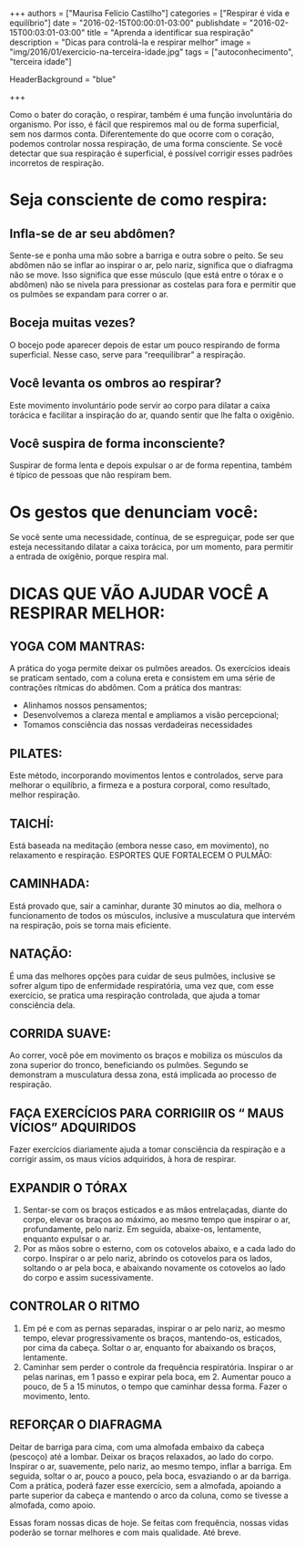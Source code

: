 +++
authors = ["Maurisa Felício Castilho"]
categories = ["Respirar é vida e equilíbrio"]
date = "2016-02-15T00:00:01-03:00"
publishdate = "2016-02-15T00:03:01-03:00"
title = "Aprenda a identificar sua respiração"
description = "Dicas para controlá-la e respirar melhor"
image = "img/2016/01/exercicio-na-terceira-idade.jpg"
tags = ["autoconhecimento", "terceira idade"]

  HeaderBackground = "blue"

+++


Como o bater do coração, o respirar, também é uma função involuntária do organismo. Por isso, é fácil que respiremos mal ou de forma superficial, sem nos darmos conta. Diferentemente do que ocorre com o coração, podemos controlar nossa respiração, de uma forma consciente. Se você detectar que sua respiração é superficial, é possível corrigir esses padrões incorretos de respiração.

# Seja consciente de como respira:

## Infla-se de ar seu abdômen?

Sente-se e ponha uma mão sobre a barriga e outra sobre o peito. Se seu abdômen não se inflar ao inspirar o ar, pelo nariz, significa que o diafragma não se move. Isso significa que esse músculo (que está entre o tórax e o abdômen) não se nivela para pressionar as costelas para fora e permitir que os pulmões se expandam para correr o ar.

## Boceja muitas vezes?

O bocejo pode aparecer depois de estar um pouco respirando de forma superficial. Nesse caso, serve para “reequilibrar” a respiração.

## Você levanta os ombros ao respirar?

Este movimento involuntário pode servir ao corpo para dilatar a caixa torácica e facilitar a inspiração do ar, quando sentir que lhe falta o oxigênio.

## Você suspira de forma inconsciente?
Suspirar de forma lenta e depois expulsar o ar de forma repentina, também é típico de pessoas que não respiram bem.

# Os gestos que denunciam você:
Se você sente uma necessidade, contínua, de se espreguiçar, pode ser que esteja necessitando dilatar a caixa torácica, por um momento, para permitir a entrada de oxigênio, porque respira mal.

# DICAS QUE VÃO AJUDAR VOCÊ A RESPIRAR MELHOR:

## YOGA COM MANTRAS:
A prática do yoga permite deixar os pulmões areados. Os exercícios ideais se praticam sentado, com a coluna ereta e consistem em uma série de contrações rítmicas do abdômen.
Com a prática dos mantras:
-	Alinhamos nossos pensamentos;
-	Desenvolvemos a clareza mental e ampliamos a visão percepcional;
-	Tomamos consciência das nossas verdadeiras necessidades

## PILATES:
Este método, incorporando movimentos lentos e controlados, serve para melhorar o equilíbrio, a firmeza e a postura corporal, como resultado, melhor respiração.

## TAICHÍ:
Está baseada na meditação (embora nesse caso, em movimento), no relaxamento e respiração.
ESPORTES QUE FORTALECEM O PULMÃO:

## CAMINHADA:
Está provado que, sair a caminhar, durante 30 minutos ao dia, melhora o funcionamento de todos os músculos, inclusive a musculatura que intervém na respiração, pois se torna mais eficiente.

## NATAÇÃO:
É uma das melhores opções para cuidar de seus pulmões, inclusive se sofrer algum tipo de enfermidade respiratória, uma vez que, com esse exercício, se pratica uma respiração controlada, que ajuda a tomar consciência dela.

## CORRIDA SUAVE:
Ao correr, você põe em movimento os braços e mobiliza os músculos da zona superior do tronco, beneficiando os pulmões. Segundo se demonstram a musculatura dessa zona, está implicada ao processo de respiração.

## FAÇA EXERCÍCIOS PARA CORRIGIIR OS “ MAUS VÍCIOS” ADQUIRIDOS
Fazer exercícios diariamente ajuda a tomar consciência da respiração e a corrigir  assim, os maus vícios adquiridos, à hora de respirar.


## EXPANDIR O TÓRAX
1) Sentar-se com os braços esticados e as mãos entrelaçadas, diante do corpo, elevar os braços ao máximo, ao mesmo tempo que inspirar o ar, profundamente, pelo nariz. Em seguida, abaixe-os, lentamente, enquanto expulsar o ar.
2)  Por as mãos sobre o esterno, com os cotovelos abaixo, e a cada lado do corpo. Inspirar o ar pelo nariz, abrindo os cotovelos para os lados, soltando o ar pela boca, e abaixando novamente os cotovelos ao lado do corpo e assim sucessivamente.


## CONTROLAR O RITMO
1) Em pé e com as pernas separadas, inspirar o ar pelo nariz, ao mesmo tempo, elevar progressivamente os braços, mantendo-os, esticados, por cima da cabeça. Soltar o ar, enquanto for abaixando os braços, lentamente.
2) Caminhar sem perder o controle da frequência respiratória. Inspirar o ar pelas narinas, em 1 passo e expirar pela boca, em 2. Aumentar pouco a pouco, de 5 a 15 minutos, o tempo que caminhar dessa forma. Fazer o movimento, lento.

## REFORÇAR O DIAFRAGMA
Deitar de barriga para cima, com uma almofada embaixo da cabeça (pescoço) até a lombar. Deixar os braços relaxados, ao lado do corpo. Inspirar o ar, suavemente, pelo nariz, ao mesmo tempo, inflar a barriga. Em seguida, soltar o ar, pouco a pouco, pela boca, esvaziando o ar da barriga. Com a prática, poderá fazer esse exercício, sem a almofada, apoiando a parte superior da cabeça e mantendo o arco da coluna, como se tivesse a almofada, como apoio.


Essas foram nossas dicas de hoje. Se feitas com frequência, nossas vidas poderão se tornar melhores e com mais qualidade.
Até breve.
